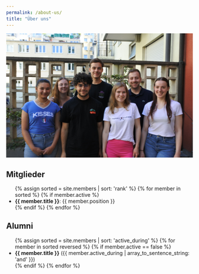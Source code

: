 ```yaml
---
permalink: /about-us/
title: "Über uns"
---
```


![Die Fachschaft](/assets/images/die-fachschaft.jpeg)


## Mitglieder
<ul>
{% assign sorted = site.members | sort: 'rank' %}
{% for member in sorted %}
  {% if member.active %}
    <li>
      <b>{{ member.title }}</b>: {{ member.position }}</li>
  {% endif %}
{% endfor %}
</ul>

## Alumni
<ul>
{% assign sorted = site.members | sort: 'active_during' %}
{% for member in sorted reversed %}
  {% if member.active == false %}
    <li><b>{{ member.title }}</b> ({{ member.active_during | array_to_sentence_string: 'and' }})</li>
  {% endif %}
{% endfor %}
</ul>
